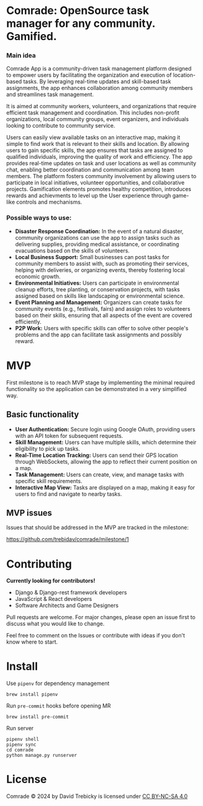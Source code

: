 # Comrade: OpenSource task manager for any community. Gamified.

### Main idea

Comrade App is a community-driven task management platform designed to empower users by facilitating the organization and execution of location-based tasks. By leveraging real-time updates and skill-based task assignments, the app enhances collaboration among community members and streamlines task management.

It is aimed at community workers, volunteers, and organizations that require efficient task management and coordination. This includes non-profit organizations, local community groups, event organizers, and individuals looking to contribute to community service.

Users can easily view available tasks on an interactive map, making it simple to find work that is relevant to their skills and location.
By allowing users to gain specific skills, the app ensures that tasks are assigned to qualified individuals, improving the quality of work and efficiency.
The app provides real-time updates on task and user locations as well as community chat, enabling better coordination and communication among team members.
The platform fosters community involvement by allowing users to participate in local initiatives, volunteer opportunities, and collaborative projects.
Gamification elements promotes healthy competition, introduces rewards and achievments to level up the User experience through game-like controls and mechanisms.

### Possible ways to use:

- **Disaster Response Coordination:** In the event of a natural disaster, community organizations can use the app to assign tasks such as delivering supplies, providing medical assistance, or coordinating evacuations based on the skills of volunteers.
- **Local Business Support:** Small businesses can post tasks for community members to assist with, such as promoting their services, helping with deliveries, or organizing events, thereby fostering local economic growth.
- **Environmental Initiatives:** Users can participate in environmental cleanup efforts, tree planting, or conservation projects, with tasks assigned based on skills like landscaping or environmental science.
- **Event Planning and Management:** Organizers can create tasks for community events (e.g., festivals, fairs) and assign roles to volunteers based on their skills, ensuring that all aspects of the event are covered efficiently.
- **P2P Work:** Users with specific skills can offer to solve other people's problems and the app can facilitate task assignments and possibly reward.

# MVP

First milestone is to reach MVP stage by implementing the minimal required functionality so the application can be demonstrated in a very simplified way.

## Basic functionality

- **User Authentication:** Secure login using Google OAuth, providing users with an API token for subsequent requests.
- **Skill Management:** Users can have multiple skills, which determine their eligibility to pick up tasks.
- **Real-Time Location Tracking:** Users can send their GPS location through WebSockets, allowing the app to reflect their current position on a map.
- **Task Management:** Users can create, view, and manage tasks with specific skill requirements.
- **Interactive Map View:** Tasks are displayed on a map, making it easy for users to find and navigate to nearby tasks.


## MVP issues

Issues that should be addressed in the MVP are tracked in the milestone:

https://github.com/trebidav/comrade/milestone/1

# Contributing

**Currently looking for contributors!** 
- Django & Django-rest framework developers
- JavaScript & React developers
- Software Architects and Game Designers

Pull requests are welcome. For major changes, please open an issue first
to discuss what you would like to change.


Feel free to comment on the Issues or contribute with ideas if you don't know where to start.

# Install

Use `pipenv` for dependency management 
```
brew install pipenv
```

Run `pre-commit` hooks before opening MR
```
brew install pre-commit
```

Run server
```
pipenv shell
pipenv sync
cd comrade
python manage.py runserver
```

# License

Comrade © 2024 by David Trebicky is licensed under [CC BY-NC-SA 4.0](http://creativecommons.org/licenses/by-nc-sa/4.0/)
